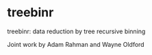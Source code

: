 # treebinr
treebinr: data reduction by tree recursive binning

Joint work by Adam Rahman and Wayne Oldford
